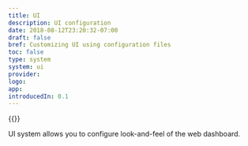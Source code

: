 ```yaml
---
title: UI
description: UI configuration
date: 2018-08-12T23:20:32-07:00
draft: false
bref: Customizing UI using configuration files
toc: false
type: system
system: ui
provider:
logo:
app:
introducedIn: 0.1
---
```

{{<provider>}}

UI system allows you to configure look-and-feel of the web dashboard.
